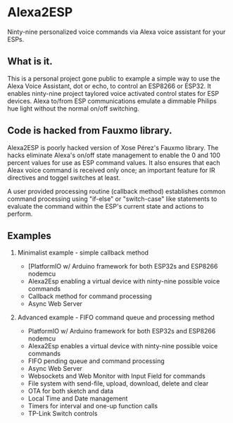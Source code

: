 # Alexa2ESP
 Ninty-nine personalized voice commands via Alexa voice assistant for your ESPs.

## What is it.
This is a personal project gone public to example a simple way to use the Alexa Voice Assistant, dot or echo, to control an ESP8266 or ESP32. It enables ninty-nine project taylored voice activated control states for ESP devices. Alexa to/from ESP communications emulate a dimmable Philips hue light without the normal on/off switching.

## Code is hacked from Fauxmo library.
Alexa2ESP is poorly hacked version of Xose Pérez's Fauxmo library. The hacks eliminate Alexa's on/off state management to  enable the 0 and 100 percent values for use as ESP command values. It also ensures that each Aleax voice command is received  only once; an important feature for IR directives and toggel switches at least.

A user provided processing routine (callback method) establishes common command processing using "if-else" or "switch-case" like statements to evaluate the command within the ESP's current state and actions to perform.

## Examples
  1. Minimalist example - simple callback method
     - [PlatformIO w/ Arduino framework for both ESP32s and ESP8266 nodemcu
     - Alexa2Esp enabling a virtual device with ninty-nine possible voice commands
     - Callback method for command processing
     - Async Web Server

  2. Advanced example - FIFO command queue and processing method
     - PlatformIO w/ Arduino framework for both ESP32s and ESP8266 nodemcu
     - Alexa2Esp enables a virtual device with ninty-nine possible voice commands
     - FIFO pending queue and command processing
     - Async Web Server
     - Websockets and Web Monitor with Input Field for commands
     - File system with send-file, upload, download, delete and clear
     - OTA for both sketch and data
     - Local Time and Date management
     - Timers for interval and one-up function calls
     - TP-Link Switch controls
